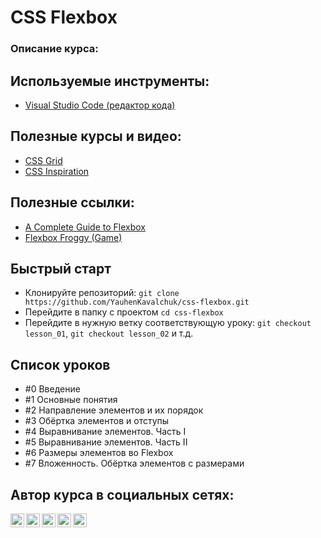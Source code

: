 # CSS Flexbox

### Описание курса:

## Используемые инструменты:
- [Visual Studio Code (редактор кода)](https://code.visualstudio.com)

## Полезные курсы и видео:
- [CSS Grid](https://www.youtube.com/playlist?list=PLNkWIWHIRwMHlq6yOP65F_rNH5wID1U21)
- [CSS Inspiration](https://www.youtube.com/playlist?list=PLNkWIWHIRwMEosiVP_3B-h4fE7CIfZ7pI)

## Полезные ссылки:
- [A Complete Guide to Flexbox](https://css-tricks.com/snippets/css/a-guide-to-flexbox/)
- [Flexbox Froggy (Game)](https://flexboxfroggy.com/#ru)

## Быстрый старт
- Клонируйте репозиторий: `git clone https://github.com/YauhenKavalchuk/css-flexbox.git`
- Перейдите в папку с проектом `cd css-flexbox`
- Перейдите в нужную ветку соответствующую уроку: `git checkout lesson_01`, `git checkout lesson_02` и т.д.

## Список уроков
- #0 Введение
- #1 Основные понятия
- #2 Направление элементов и их порядок
- #3 Обёртка элементов и отступы
- #4 Выравнивание элементов. Часть I
- #5 Выравнивание элементов. Часть II
- #6 Размеры элементов во Flexbox
- #7 Вложенность. Обёртка элементов с размерами

## Автор курса в социальных сетях:

[<img align="left" alt="webDev | YouTube" width="22px" src="https://cdn.jsdelivr.net/npm/simple-icons@v3/icons/youtube.svg" />][youtube]
[<img align="left" alt="webDev | Instagram" width="22px" src="https://cdn.jsdelivr.net/npm/simple-icons@v3/icons/instagram.svg" />][instagram]
[<img align="left" alt="webDev | LinkedIn" width="22px" src="https://cdn.jsdelivr.net/npm/simple-icons@v3/icons/linkedin.svg" />][linkedin]
[<img align="left" alt="webDev | VK" width="22px" src="https://cdn.jsdelivr.net/npm/simple-icons@v3/icons/vk.svg" />][vk]
[<img align="left" alt="webDev | Twitter" width="22px" src="https://cdn.jsdelivr.net/npm/simple-icons@v3/icons/twitter.svg" />][twitter]&nbsp;

[youtube]: https://youtube.com/YauhenKavalchuk
[instagram]: https://instagram.com/YauhenKavalchuk
[linkedin]: https://linkedin.com/in/YauhenKavalchuk
[vk]: https://vk.com/YauhenKavalchuk
[twitter]: https://twitter.com/YauhenKavalchuk
